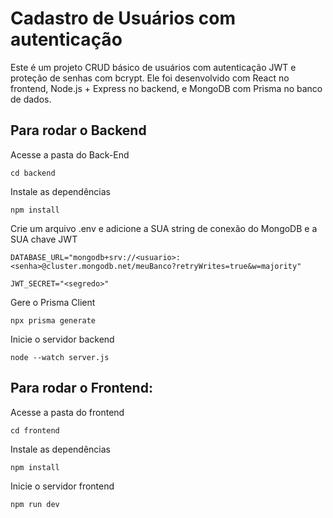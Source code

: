 # Cadastro de Usuários com autenticação

Este é um projeto CRUD básico de usuários com autenticação JWT e proteção de senhas com bcrypt. Ele foi desenvolvido com React no frontend, Node.js + Express no backend, e MongoDB com Prisma no banco de dados.

## Para rodar o Backend

Acesse a pasta do Back-End

`cd backend`

Instale as dependências

`npm install`

Crie um arquivo .env e adicione a SUA string de conexão do MongoDB e a SUA chave JWT

`DATABASE_URL="mongodb+srv://<usuario>:<senha>@cluster.mongodb.net/meuBanco?retryWrites=true&w=majority"`

`JWT_SECRET="<segredo>"`

Gere o Prisma Client

`npx prisma generate`

Inicie o servidor backend

`node --watch server.js`

## Para rodar o Frontend:

Acesse a pasta do frontend

`cd frontend`

Instale as dependências

`npm install`

Inicie o servidor frontend

`npm run dev`
